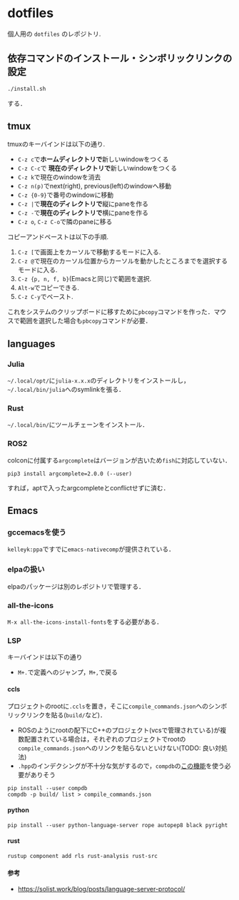 # dotfiles

個人用の `dotfiles` のレポジトリ.

## 依存コマンドのインストール・シンボリックリンクの設定

```bash
./install.sh
```

する．

## tmux

tmuxのキーバインドは以下の通り.

- `C-z c`で**ホームディレクトリで**新しいwindowをつくる
- `C-z C-c`で **現在のディレクトリで**新しいwindowをつくる
- `C-z k`で現在のwindowを消去
- `C-z n(p)`でnext(right), previous(left)のwindowへ移動
- `C-z {0-9}`で番号のwindowに移動
- `C-z |`で**現在のディレクトリで**縦にpaneを作る
- `C-z -`で**現在のディレクトリで**横にpaneを作る
- `C-z o`, `C-z C-o`で隣のpaneに移る

コピーアンドペーストは以下の手順.

1. `C-z [`で画面上をカーソルで移動するモードに入る.
2. `C-z @`で現在のカーソル位置からカーソルを動かしたところまでを選択するモードに入る.
3. `C-z {p, n, f, b}`(Emacsと同じ)で範囲を選択.
4. `Alt-w`でコピーできる.
5. `C-z C-y`でペースト.

これをシステムのクリップボードに移すために`pbcopy`コマンドを作った．マウスで範囲を選択した場合も`pbcopy`コマンドが必要．

## languages

### Julia

`~/.local/opt/`に`julia-x.x.x`のディレクトリをインストールし，`~/.local/bin/julia`へのsymlinkを張る．

### Rust

`~/.local/bin/`にツールチェーンをインストール．

### ROS2

colconに付属する`argcomplete`はバージョンが古いため`fish`に対応していない．

```
pip3 install argcomplete=2.0.0 (--user)
```

すれば，aptで入ったargcompleteとconflictせずに済む．

## Emacs

### gccemacsを使う

`kelleyk:ppa`ですでに`emacs-nativecomp`が提供されている．

### elpaの扱い

elpaのパッケージは別のレポジトリで管理する．

### all-the-icons

`M-x all-the-icons-install-fonts`をする必要がある．

### LSP

キーバインドは以下の通り

- `M+.`で定義へのジャンプ，`M+,`で戻る

#### ccls

プロジェクトのrootに`.ccls`を置き，そこに`compile_commands.json`へのシンボリックリンクを貼る(`build/`など)．
- ROSのようにrootの配下にC++のプロジェクト(vcsで管理されている)が複数配置されている場合は，それぞれのプロジェクトでrootの`compile_commands.json`へのリンクを貼らないといけない(TODO: 良い対処法)
- `.hpp`のインデクシングが不十分な気がするので，`compdb`の[この機能](https://github.com/Sarcasm/compdb#generate-a-compilation-database-with-header-files)を使う必要がありそう

```
pip install --user compdb
compdb -p build/ list > compile_commands.json
```

#### python

```
pip install --user python-language-server rope autopep8 black pyright
```

#### rust

```
rustup component add rls rust-analysis rust-src
```

#### 参考

- https://solist.work/blog/posts/language-server-protocol/
